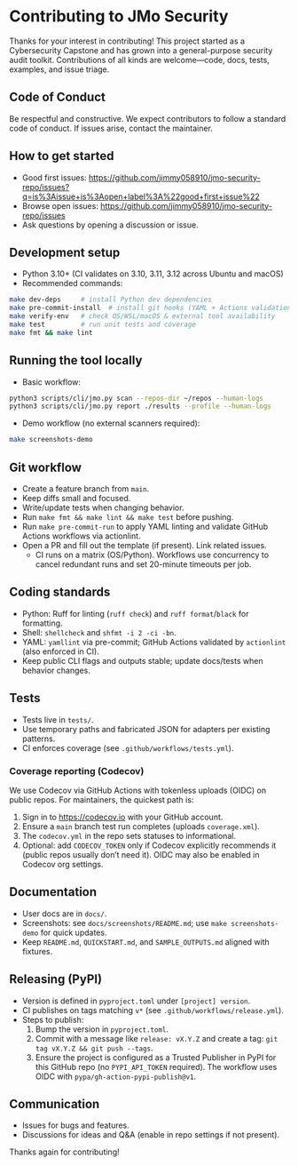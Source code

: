 # Contributing to JMo Security

Thanks for your interest in contributing! This project started as a Cybersecurity Capstone and has grown into a general-purpose security audit toolkit. Contributions of all kinds are welcome—code, docs, tests, examples, and issue triage.

## Code of Conduct

Be respectful and constructive. We expect contributors to follow a standard code of conduct. If issues arise, contact the maintainer.

## How to get started

- Good first issues: https://github.com/jimmy058910/jmo-security-repo/issues?q=is%3Aissue+is%3Aopen+label%3A%22good+first+issue%22
- Browse open issues: https://github.com/jimmy058910/jmo-security-repo/issues
- Ask questions by opening a discussion or issue.

## Development setup

- Python 3.10+ (CI validates on 3.10, 3.11, 3.12 across Ubuntu and macOS)
- Recommended commands:

```bash
make dev-deps     # install Python dev dependencies
make pre-commit-install  # install git hooks (YAML + Actions validation, etc.)
make verify-env   # check OS/WSL/macOS & external tool availability
make test         # run unit tests and coverage
make fmt && make lint
```

## Running the tool locally

- Basic workflow:

```bash
python3 scripts/cli/jmo.py scan --repos-dir ~/repos --human-logs
python3 scripts/cli/jmo.py report ./results --profile --human-logs
```

- Demo workflow (no external scanners required):

```bash
make screenshots-demo
```

## Git workflow

- Create a feature branch from `main`.
- Keep diffs small and focused.
- Write/update tests when changing behavior.
- Run `make fmt && make lint && make test` before pushing.
- Run `make pre-commit-run` to apply YAML linting and validate GitHub Actions workflows via actionlint.
- Open a PR and fill out the template (if present). Link related issues.
  - CI runs on a matrix (OS/Python). Workflows use concurrency to cancel redundant runs and set 20-minute timeouts per job.

## Coding standards

- Python: Ruff for linting (`ruff check`) and `ruff format`/`black` for formatting.
- Shell: `shellcheck` and `shfmt -i 2 -ci -bn`.
- YAML: `yamllint` via pre-commit; GitHub Actions validated by `actionlint` (also enforced in CI).
- Keep public CLI flags and outputs stable; update docs/tests when behavior changes.

## Tests

- Tests live in `tests/`.
- Use temporary paths and fabricated JSON for adapters per existing patterns.
- CI enforces coverage (see `.github/workflows/tests.yml`).

### Coverage reporting (Codecov)

We use Codecov via GitHub Actions with tokenless uploads (OIDC) on public repos. For maintainers, the quickest path is:
1. Sign in to https://codecov.io with your GitHub account.
2. Ensure a `main` branch test run completes (uploads `coverage.xml`).
3. The `codecov.yml` in the repo sets statuses to informational.
4. Optional: add `CODECOV_TOKEN` only if Codecov explicitly recommends it (public repos usually don’t need it). OIDC may also be enabled in Codecov org settings.

## Documentation

- User docs are in `docs/`.
- Screenshots: see `docs/screenshots/README.md`; use `make screenshots-demo` for quick updates.
- Keep `README.md`, `QUICKSTART.md`, and `SAMPLE_OUTPUTS.md` aligned with fixtures.

## Releasing (PyPI)

- Version is defined in `pyproject.toml` under `[project] version`.
- CI publishes on tags matching `v*` (see `.github/workflows/release.yml`).
- Steps to publish:
  1. Bump the version in `pyproject.toml`.
  2. Commit with a message like `release: vX.Y.Z` and create a tag: `git tag vX.Y.Z && git push --tags`.
  3. Ensure the project is configured as a Trusted Publisher in PyPI for this GitHub repo (no `PYPI_API_TOKEN` required). The workflow uses OIDC with `pypa/gh-action-pypi-publish@v1`.

## Communication

- Issues for bugs and features.
- Discussions for ideas and Q&A (enable in repo settings if not present).

Thanks again for contributing!
